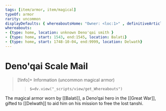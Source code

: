 ```yaml
---
tags: [item/armor, item/magical]
typeOf: armor
rarity: uncommon
displayDefaults: { whereaboutsHome: "Owner: <loc:1>" , definitiveArticle: ""}
whereabouts: 
- {type: home, location: unknown Deno'qai smith }
- {type: home, start: 1543, end:1545, location: Balati}
- {type: home, start: 1748-10-04, end:9999, location: Delwath}
---
```

# Deno'qai Scale Mail
>[!info]+ Information
> (uncommon magical armor)
>> `$=dv.view("_scripts/view/get_Whereabouts")`

The magical armor worn by [[Balati]], a Deno’qai hero in the [[Great War]], gifted to [[Delwath]] to aid him on his mission to free the lost tanshi. 